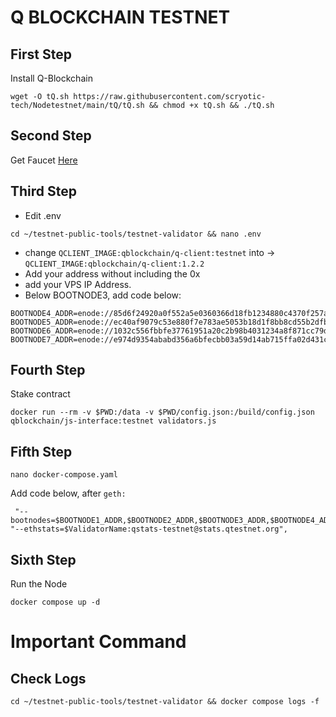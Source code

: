 # Q BLOCKCHAIN TESTNET

## First Step
Install Q-Blockchain 
```
wget -O tQ.sh https://raw.githubusercontent.com/scryotic-tech/Nodetestnet/main/tQ/tQ.sh && chmod +x tQ.sh && ./tQ.sh
```
## Second Step
Get Faucet [Here](https://faucet.qtestnet.org/)

## Third Step
* Edit .env
```
cd ~/testnet-public-tools/testnet-validator && nano .env
```
* change `QCLIENT_IMAGE:qblockchain/q-client:testnet` into -> `QCLIENT_IMAGE:qblockchain/q-client:1.2.2`
* Add your address without including the 0x
* add your VPS IP Address.
* Below BOOTNODE3, add code below:
```
BOOTNODE4_ADDR=enode://85d6f24920a0f552a5e0360366d18fb1234880c4370f257abc09e8ec762173fb3c4b1b14a7af9a23a8c31751b3ba2905d6a98fb436dfe3092644527a89046977@3.68.108.12:30303
BOOTNODE5_ADDR=enode://ec40af9079c53e880f7e783ae5053b18d1f8bb8cd55b2dfbbfa3b7e1f5256c724ef7e22f23f785c2f119fbb7930769540e3c01c711c6ae26c83690b941a4886c@85.215.92.83:30303
BOOTNODE6_ADDR=enode://1032c556fbbfe37761951a20c2b98b4031234a8f871cc79dd8ff612a3e0436afe3458b325d2f25617b62134cfc8a8a4885e80c9760ecb4bb7c8deaee67a098ae@95.217.169.172:30303
BOOTNODE7_ADDR=enode://e974d9354ababd356a6bfecbb03a59d14ab715ffa02d431c6accfc5de250e9c8c345817bd5687c119a04df78f1a4673e97877ea5775fa84270d311dac4a2eca7@128.199.213.70:30313
```

## Fourth Step
Stake contract
```
docker run --rm -v $PWD:/data -v $PWD/config.json:/build/config.json qblockchain/js-interface:testnet validators.js
```

## Fifth Step
```
nano docker-compose.yaml
```
Add code below, after `geth:`
```
 "--bootnodes=$BOOTNODE1_ADDR,$BOOTNODE2_ADDR,$BOOTNODE3_ADDR,$BOOTNODE4_ADDR,$BOOTNODE5_ADDR,$BOOTNODE6_ADDR,$BOOTNODE7_ADDR", "--ethstats=$ValidatorName:qstats-testnet@stats.qtestnet.org",​
```
## Sixth Step
Run the Node
```
docker compose up -d
```
# Important Command
## Check Logs
```
cd ~/testnet-public-tools/testnet-validator && docker compose logs -f
```
